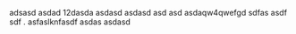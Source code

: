 adsasd asdad 12dasda  asdasd asdasd asd asd asdaqw4qwefgd sdfas asdf sdf . asfaslknfasdf asdas asdasd